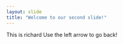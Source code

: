 ```yaml
---
layout: slide
title: "Welcome to our second slide!"
---
```

This is richard
Use the left arrow to go back!
